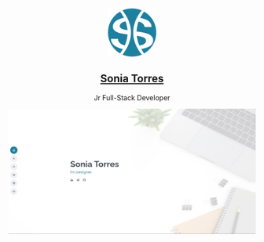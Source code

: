 <p align="center">
  <a href="https://soniatt93.github.io/">
    <img alt="Soniatt93" src="./assets/img/logo.svg" width="100" />
    <h2 align="center">Sonia Torres</h2>
  </a>
</p> 
<p align="center">Jr Full-Stack Developer</p>

![Sonia Torres Site Preview](./assets/img/screenshot.jpg)

<!--
### Demo
For Demo of this template you can visit <a href="https://bootstrapmade.com/demo/MyResume/">bootstrapmade</a> 
-->
